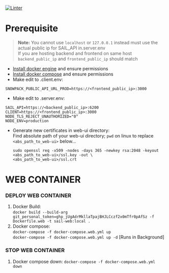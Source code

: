 [![Linter](https://github.com/secureailabs/Jenkins-Docker/actions/workflows/Linter.yml/badge.svg?branch=main)](https://github.com/secureailabs/Jenkins-Docker/actions/workflows/Linter.yml)

# Prerequisite
> **Note:** You cannot use `localhost` or `127.0.0.1` instead must use the actual public ip  for SAIL_API in.server.env\
> If you are hosting backend and frontend on same host `backend_public_ip` and `frontend_public_ip` should match

- [Install docker engine](https://docs.docker.com/engine/install/) and ensure permissions
- [Install docker compose](https://docs.docker.com/compose/install/) and ensure permissions
- Make edit to .client.env:
```
SNOWPACK_PUBLIC_API_URL_PROD=https://<frontend_public_ip>:3000
```
- Make edit to .server.env:
```
SAIL_API=https://<backend_public_ip>:6200
CLIENT=https://<frontend_public_ip>:3000 
NODE_TLS_REJECT_UNAUTHORIZED="0" 
NODE_ENV=production
 ```
 - Generate new certificates in web-ui directory: \
Find absolute path of your web-ui directory; `pwd` on linux to replace `<abs_path_to_web-ui>` below...

    ```
    sudo openssl req -x509 -nodes -days 365 -newkey rsa:2048 -keyout <abs_path_to_web-ui>/ssl.key -out \ 
    <abs_path_to_web-ui>/ssl.crt
    ```

# WEB CONTAINER
### DEPLOY WEB CONTAINER
1. Docker Build: \
`docker build --build-arg git_personal_token=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 -f Dockerfile.web -t sail-web:local .`
2. Docker compose: \
`docker-compose -f docker-compose.web.yml up` \
`docker-compose -f docker-compose.web.yml up -d` [Runs in Background]

### STOP WEB CONTAINER
1. Docker compose down:
`docker-compose -f docker-compose.web.yml down`
